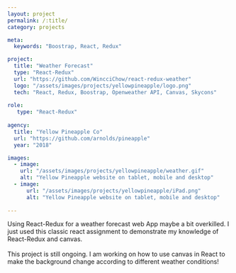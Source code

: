 ```yaml
---
layout: project
permalink: /:title/
category: projects

meta:
  keywords: "Boostrap, React, Redux"

project:
  title: "Weather Forecast"
  type: "React-Redux"
  url: "https://github.com/WincciChow/react-redux-weather"
  logo: "/assets/images/projects/yellowpineapple/logo.png"
  tech: "React, Redux, Boostrap, Openweather API, Canvas, Skycons"
  
role:
   type: "React-Redux"
   
agency:
  title: "Yellow Pineapple Co"
  url: "https://github.com/arnolds/pineapple"
  year: "2018"

images:
  - image:
    url: "/assets/images/projects/yellowpineapple/weather.gif"
    alt: "Yellow Pineapple website on tablet, mobile and desktop"
  - image:
      url: "/assets/images/projects/yellowpineapple/iPad.png"
      alt: "Yellow Pineapple website on tablet, mobile and desktop"
 
---
```

<p>Using React-Redux for a weather forecast web App maybe a bit overkilled. I just used this classic react assignment to demonstrate my knowledge of React-Redux and canvas.
<br><br> This project is still ongoing. I am working on how to use canvas in React to make the background change according to different weather conditions! </p>
